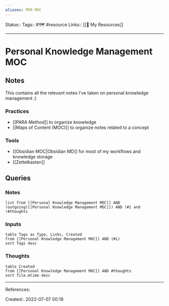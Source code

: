 ```yaml
---
aliases: PKM MOC
---
```

Status::
Tags:: #🗺️ #resource
Links:: [[📝 My Resources]]
___
# Personal Knowledge Management MOC
## Notes
This contains all the relevant notes I've taken on personal knowledge management :)
### Practices
- [[PARA Method]] to organize knowledge
- [[Maps of Content (MOC)]] to organize notes related to a concept
### Tools
- [[Obsidian MOC|Obsidian MD]] for most of my workflows and knowledge storage
- [[Zettelkasten]]
## Queries
### Notes
```dataview
list from [[Personal Knowledge Management MOC]] AND !outgoing([[Personal Knowledge Management MOC]]) AND !#i and !#thoughts
```
### Inputs
```dataview
table Tags as Type, Links, Created
from [[Personal Knowledge Management MOC]] AND (#i)
sort Tags desc
```

### Thoughts
```dataview
table Created
from [[Personal Knowledge Management MOC]] AND #thoughts
sort file.mtime desc
```
___
References:

Created:: 2022-07-07 00:18